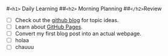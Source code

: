 #`<h1>` Daily Learning
##`<h2>` Morning Planning
##`</h2>`Review

- [ ] Check out the [github blog](https://github.blog/) for topic ideas.
- [ ] Learn about [GitHub Pages](https://skills.github.com/#first-day-on-github).
- [ ] Convert my first blog post into an actual webpage.
- [ ] holaa
- [ ] chauuu
